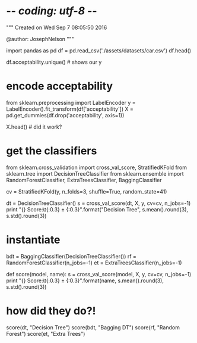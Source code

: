 # -*- coding: utf-8 -*-
"""
Created on Wed Sep  7 08:05:50 2016

@author: JosephNelson
"""

import pandas as pd
df = pd.read_csv('./assets/datasets/car.csv')
df.head()

df.acceptability.unique() # shows our y

# encode acceptability
from sklearn.preprocessing import LabelEncoder
y = LabelEncoder().fit_transform(df['acceptability'])
X = pd.get_dummies(df.drop('acceptability', axis=1))

X.head() # did it work?


# get the classifiers
from sklearn.cross_validation import cross_val_score, StratifiedKFold
from sklearn.tree import DecisionTreeClassifier
from sklearn.ensemble import RandomForestClassifier, ExtraTreesClassifier, BaggingClassifier

cv = StratifiedKFold(y, n_folds=3, shuffle=True, random_state=41)

dt = DecisionTreeClassifier()
s = cross_val_score(dt, X, y, cv=cv, n_jobs=-1)
print "{} Score:\t{:0.3} ± {:0.3}".format("Decision Tree", s.mean().round(3), s.std().round(3))

# instantiate
bdt = BaggingClassifier(DecisionTreeClassifier())
rf = RandomForestClassifier(n_jobs=-1)
et = ExtraTreesClassifier(n_jobs=-1)

def score(model, name):
    s = cross_val_score(model, X, y, cv=cv, n_jobs=-1)
    print "{} Score:\t{:0.3} ± {:0.3}".format(name, s.mean().round(3), s.std().round(3))

# how did they do?!
score(dt, "Decision Tree")
score(bdt, "Bagging DT")
score(rf, "Random Forest")
score(et, "Extra Trees")